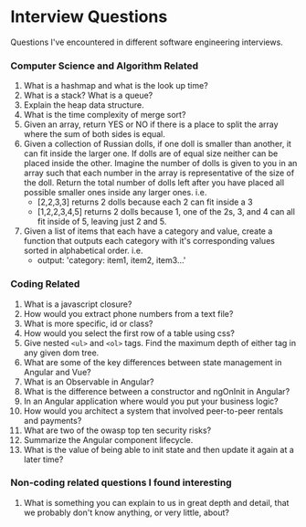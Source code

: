 # Interview Questions
Questions I've encountered in different software engineering interviews.

### Computer Science and Algorithm Related
1. What is a hashmap and what is the look up time?
2. What is a stack? What is a queue?
3. Explain the heap data structure.
4. What is the time complexity of merge sort?
5. Given an array, return YES or NO if there is a place to split the array where the sum of both sides is equal.
6. Given a collection of Russian dolls, if one doll is smaller than another, it can fit inside the larger one. If dolls are of equal size neither can be placed inside the other. Imagine the number of dolls is given to you in an array such that each number in the array is representative of the size of the doll. Return the total number of dolls left after you have placed all possible smaller ones inside any larger ones. i.e.
    * [2,2,3,3] returns 2 dolls because each 2 can fit inside a 3
    * [1,2,2,3,4,5] returns 2 dolls because 1, one of the 2s, 3, and 4 can all fit inside of 5, leaving just 2 and 5. 
7. Given a list of items that each have a category and value, create a function that outputs each category with it's corresponding values sorted in alphabetical order. i.e.
    * output: 'category: item1, item2, item3...'

### Coding Related
1. What is a javascript closure?
2. How would you extract phone numbers from a text file?
3. What is more specific, id or class?
4. How would you select the first row of a table using css?
5. Give nested `<ul>` and `<ol>` tags. Find the maximum depth of either tag in any given dom tree.
6. What are some of the key differences between state management in Angular and Vue?
7. What is an Observable in Angular?
8. What is the difference between a constructor and ngOnInit in Angular?
9. In an Angular application where would you put your business logic?
10. How would you architect a system that involved peer-to-peer rentals and payments?
11. What are two of the owasp top ten security risks?
12. Summarize the Angular component lifecycle.
13. What is the value of being able to init state and then update it again at a later time?

### Non-coding related questions I found interesting
1. What is something you can explain to us in great depth and detail, that we probably don't know anything, or very little, about?
